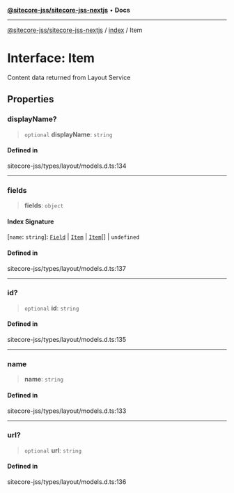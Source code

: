 [**@sitecore-jss/sitecore-jss-nextjs**](../../README.md) • **Docs**

***

[@sitecore-jss/sitecore-jss-nextjs](../../README.md) / [index](../README.md) / Item

# Interface: Item

Content data returned from Layout Service

## Properties

### displayName?

> `optional` **displayName**: `string`

#### Defined in

sitecore-jss/types/layout/models.d.ts:134

***

### fields

> **fields**: `object`

#### Index Signature

 \[`name`: `string`\]: [`Field`](Field.md) \| [`Item`](Item.md) \| [`Item`](Item.md)[] \| `undefined`

#### Defined in

sitecore-jss/types/layout/models.d.ts:137

***

### id?

> `optional` **id**: `string`

#### Defined in

sitecore-jss/types/layout/models.d.ts:135

***

### name

> **name**: `string`

#### Defined in

sitecore-jss/types/layout/models.d.ts:133

***

### url?

> `optional` **url**: `string`

#### Defined in

sitecore-jss/types/layout/models.d.ts:136
